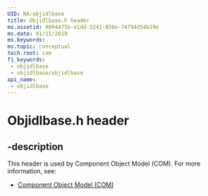 ```yaml
---
UID: NA:objidlbase
title: Objidlbase.h header
ms.assetid: 8894475b-a1dd-3241-850e-74794d54b19e
ms.date: 01/11/2019
ms.keywords: 
ms.topic: conceptual
tech.root: com
f1_keywords:
 - objidlbase
 - objidlbase/objidlbase
api_name:
 - objidlbase
---
```


# Objidlbase.h header


## -description

This header is used by Component Object Model (COM). For more information, see:

- [Component Object Model (COM)](../_com/index.md)

